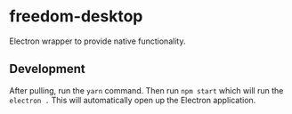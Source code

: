 # freedom-desktop
Electron wrapper to provide native functionality.

## Development
After pulling, run the `yarn` command.
Then run `npm start` which will run the `electron .` This will automatically open up the Electron application.
